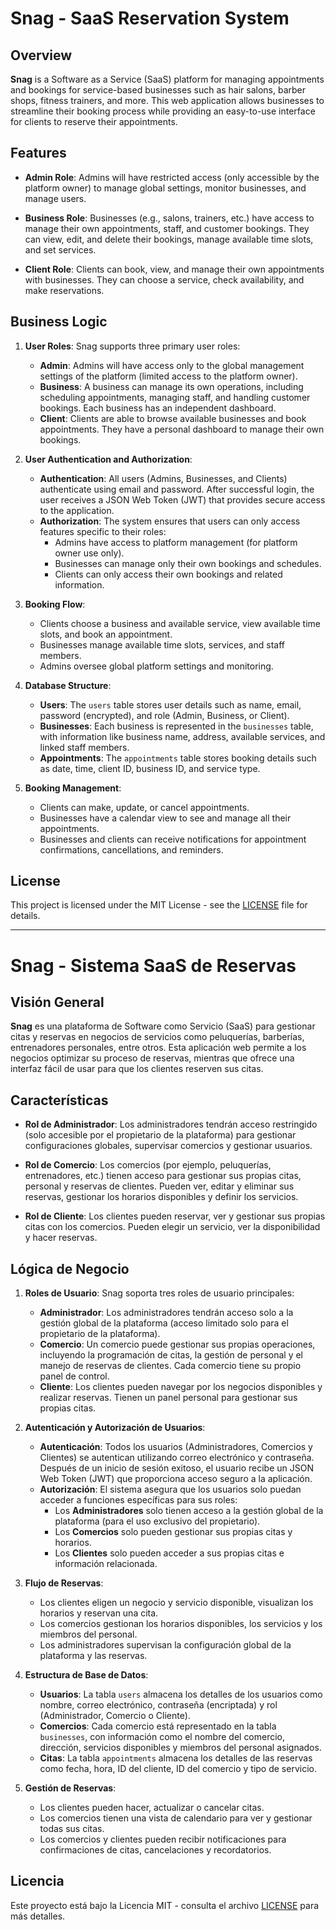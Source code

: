 # Snag - SaaS Reservation System

## Overview

**Snag** is a Software as a Service (SaaS) platform for managing appointments and bookings for service-based businesses such as hair salons, barber shops, fitness trainers, and more. This web application allows businesses to streamline their booking process while providing an easy-to-use interface for clients to reserve their appointments.

## Features

- **Admin Role**: Admins will have restricted access (only accessible by the platform owner) to manage global settings, monitor businesses, and manage users.

- **Business Role**: Businesses (e.g., salons, trainers, etc.) have access to manage their own appointments, staff, and customer bookings. They can view, edit, and delete their bookings, manage available time slots, and set services.

- **Client Role**: Clients can book, view, and manage their own appointments with businesses. They can choose a service, check availability, and make reservations.

## Business Logic

1. **User Roles**: Snag supports three primary user roles:

   - **Admin**: Admins will have access only to the global management settings of the platform (limited access to the platform owner).
   - **Business**: A business can manage its own operations, including scheduling appointments, managing staff, and handling customer bookings. Each business has an independent dashboard.
   - **Client**: Clients are able to browse available businesses and book appointments. They have a personal dashboard to manage their own bookings.

2. **User Authentication and Authorization**:

   - **Authentication**: All users (Admins, Businesses, and Clients) authenticate using email and password. After successful login, the user receives a JSON Web Token (JWT) that provides secure access to the application.
   - **Authorization**: The system ensures that users can only access features specific to their roles:
     - Admins have access to platform management (for platform owner use only).
     - Businesses can manage only their own bookings and schedules.
     - Clients can only access their own bookings and related information.

3. **Booking Flow**:

   - Clients choose a business and available service, view available time slots, and book an appointment.
   - Businesses manage available time slots, services, and staff members.
   - Admins oversee global platform settings and monitoring.

4. **Database Structure**:

   - **Users**: The `users` table stores user details such as name, email, password (encrypted), and role (Admin, Business, or Client).
   - **Businesses**: Each business is represented in the `businesses` table, with information like business name, address, available services, and linked staff members.
   - **Appointments**: The `appointments` table stores booking details such as date, time, client ID, business ID, and service type.

5. **Booking Management**:
   - Clients can make, update, or cancel appointments.
   - Businesses have a calendar view to see and manage all their appointments.
   - Businesses and clients can receive notifications for appointment confirmations, cancellations, and reminders.

## License

This project is licensed under the MIT License - see the [LICENSE](LICENSE) file for details.

---

# Snag - Sistema SaaS de Reservas

## Visión General

**Snag** es una plataforma de Software como Servicio (SaaS) para gestionar citas y reservas en negocios de servicios como peluquerías, barberías, entrenadores personales, entre otros. Esta aplicación web permite a los negocios optimizar su proceso de reservas, mientras que ofrece una interfaz fácil de usar para que los clientes reserven sus citas.

## Características

- **Rol de Administrador**: Los administradores tendrán acceso restringido (solo accesible por el propietario de la plataforma) para gestionar configuraciones globales, supervisar comercios y gestionar usuarios.

- **Rol de Comercio**: Los comercios (por ejemplo, peluquerías, entrenadores, etc.) tienen acceso para gestionar sus propias citas, personal y reservas de clientes. Pueden ver, editar y eliminar sus reservas, gestionar los horarios disponibles y definir los servicios.

- **Rol de Cliente**: Los clientes pueden reservar, ver y gestionar sus propias citas con los comercios. Pueden elegir un servicio, ver la disponibilidad y hacer reservas.

## Lógica de Negocio

1. **Roles de Usuario**: Snag soporta tres roles de usuario principales:

   - **Administrador**: Los administradores tendrán acceso solo a la gestión global de la plataforma (acceso limitado solo para el propietario de la plataforma).
   - **Comercio**: Un comercio puede gestionar sus propias operaciones, incluyendo la programación de citas, la gestión de personal y el manejo de reservas de clientes. Cada comercio tiene su propio panel de control.
   - **Cliente**: Los clientes pueden navegar por los negocios disponibles y realizar reservas. Tienen un panel personal para gestionar sus propias citas.

2. **Autenticación y Autorización de Usuarios**:

   - **Autenticación**: Todos los usuarios (Administradores, Comercios y Clientes) se autentican utilizando correo electrónico y contraseña. Después de un inicio de sesión exitoso, el usuario recibe un JSON Web Token (JWT) que proporciona acceso seguro a la aplicación.
   - **Autorización**: El sistema asegura que los usuarios solo puedan acceder a funciones específicas para sus roles:
     - Los **Administradores** solo tienen acceso a la gestión global de la plataforma (para el uso exclusivo del propietario).
     - Los **Comercios** solo pueden gestionar sus propias citas y horarios.
     - Los **Clientes** solo pueden acceder a sus propias citas e información relacionada.

3. **Flujo de Reservas**:

   - Los clientes eligen un negocio y servicio disponible, visualizan los horarios y reservan una cita.
   - Los comercios gestionan los horarios disponibles, los servicios y los miembros del personal.
   - Los administradores supervisan la configuración global de la plataforma y las reservas.

4. **Estructura de Base de Datos**:

   - **Usuarios**: La tabla `users` almacena los detalles de los usuarios como nombre, correo electrónico, contraseña (encriptada) y rol (Administrador, Comercio o Cliente).
   - **Comercios**: Cada comercio está representado en la tabla `businesses`, con información como el nombre del comercio, dirección, servicios disponibles y miembros del personal asignados.
   - **Citas**: La tabla `appointments` almacena los detalles de las reservas como fecha, hora, ID del cliente, ID del comercio y tipo de servicio.

5. **Gestión de Reservas**:
   - Los clientes pueden hacer, actualizar o cancelar citas.
   - Los comercios tienen una vista de calendario para ver y gestionar todas sus citas.
   - Los comercios y clientes pueden recibir notificaciones para confirmaciones de citas, cancelaciones y recordatorios.

## Licencia

Este proyecto está bajo la Licencia MIT - consulta el archivo [LICENSE](LICENSE) para más detalles.
